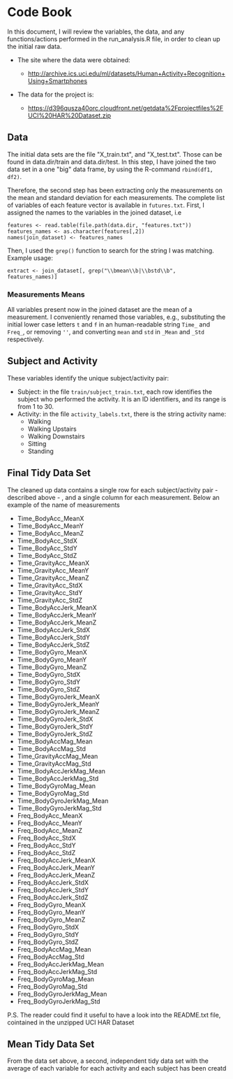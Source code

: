 # Code Book

In this document, I will review the variables, the data, and any functions/actions performed in the run_analysis.R file, 
in order to clean up the initial raw data.

* The site where the data were obtained:
  * http://archive.ics.uci.edu/ml/datasets/Human+Activity+Recognition+Using+Smartphones

* The data for the project is:
  * https://d396qusza40orc.cloudfront.net/getdata%2Fprojectfiles%2FUCI%20HAR%20Dataset.zip


## Data
The initial data sets are the file "X_train.txt", and "X_test.txt". 
Those can be found in data.dir/train and data.dir/test.
In this step, I have joined the two data set in a one "big" data frame, by 
using the R-command ```rbind(df1, df2)```.

Therefore, the second step has been extracting only the measurements on the mean and standard 
deviation for each measurements. 
The complete list of variables of each feature vector is available 
in ```futures.txt```. First, I assigned the names to the variables in the joined dataset, i.e
```
features <- read.table(file.path(data.dir, "features.txt"))
features_names <- as.character(features[,2])
names(join_dataset) <- features_names
```
Then, I used the ```grep()``` function to search for the string I was matching. 
Example usage: 
```
extract <- join_dataset[, grep("\\bmean\\b|\\bstd\\b", features_names)]
```
### Measurements Means
All variables present now in the joined dataset are the mean of a measurement.
I conveniently renamed those variables, e.g., substituting the initial lower case letters
```t``` and ```f``` in an human-readable string ```Time_``` and ```Freq_```, 
or removing ```''```, and converting ```mean``` and ```std``` in ```_Mean``` and ```_Std```
respectively. 

## Subject and Activity
These variables identify the unique subject/activity pair:
* Subject: in the file ```train/subject_train.txt```, each row identifies the subject who performed the 
activity. It is an ID identifiers, and its range is from 1 to 30. 
* Activity: in the file ```activity_labels.txt```, there is the string activity name:
  * Walking
  * Walking Upstairs
  * Walking Downstairs
  * Sitting
  * Standing
  
## Final Tidy Data Set 
The cleaned up data contains a single row for each subject/activity pair - described above - , 
and a single column for each measurement.
Below an example of the name of measurements 
  - Time_BodyAcc_MeanX
  - Time_BodyAcc_MeanY 
  - Time_BodyAcc_MeanZ 
  - Time_BodyAcc_StdX
  - Time_BodyAcc_StdY
  - Time_BodyAcc_StdZ
  - Time_GravityAcc_MeanX 
  - Time_GravityAcc_MeanY  
  - Time_GravityAcc_MeanZ 
  - Time_GravityAcc_StdX 
  - Time_GravityAcc_StdY 
  - Time_GravityAcc_StdZ
  - Time_BodyAccJerk_MeanX 
  - Time_BodyAccJerk_MeanY 
  - Time_BodyAccJerk_MeanZ 
  - Time_BodyAccJerk_StdX 
  - Time_BodyAccJerk_StdY 
  - Time_BodyAccJerk_StdZ 
  - Time_BodyGyro_MeanX 
  - Time_BodyGyro_MeanY 
  - Time_BodyGyro_MeanZ 
  - Time_BodyGyro_StdX 
  - Time_BodyGyro_StdY 
  - Time_BodyGyro_StdZ 
  - Time_BodyGyroJerk_MeanX 
  - Time_BodyGyroJerk_MeanY 
  - Time_BodyGyroJerk_MeanZ 
  - Time_BodyGyroJerk_StdX 
  - Time_BodyGyroJerk_StdY 
  - Time_BodyGyroJerk_StdZ 
  - Time_BodyAccMag_Mean 
  - Time_BodyAccMag_Std 
  - Time_GravityAccMag_Mean
  - Time_GravityAccMag_Std 
  - Time_BodyAccJerkMag_Mean 
  - Time_BodyAccJerkMag_Std 
  - Time_BodyGyroMag_Mean 
  - Time_BodyGyroMag_Std 
  - Time_BodyGyroJerkMag_Mean
  - Time_BodyGyroJerkMag_Std 
  - Freq_BodyAcc_MeanX
  - Freq_BodyAcc_MeanY
  - Freq_BodyAcc_MeanZ
  - Freq_BodyAcc_StdX
  - Freq_BodyAcc_StdY
  - Freq_BodyAcc_StdZ
  - Freq_BodyAccJerk_MeanX
  - Freq_BodyAccJerk_MeanY
  - Freq_BodyAccJerk_MeanZ
  - Freq_BodyAccJerk_StdX
  - Freq_BodyAccJerk_StdY
  - Freq_BodyAccJerk_StdZ
  - Freq_BodyGyro_MeanX
  - Freq_BodyGyro_MeanY
  - Freq_BodyGyro_MeanZ
  - Freq_BodyGyro_StdX
  - Freq_BodyGyro_StdY
  - Freq_BodyGyro_StdZ
  - Freq_BodyAccMag_Mean
  - Freq_BodyAccMag_Std
  - Freq_BodyAccJerkMag_Mean
  - Freq_BodyAccJerkMag_Std
  - Freq_BodyGyroMag_Mean 
  - Freq_BodyGyroMag_Std
  - Freq_BodyGyroJerkMag_Mean
  - Freq_BodyGyroJerkMag_Std

P.S. The reader could find it useful to have a look into the README.txt file, cointained in the unzipped UCI HAR Dataset

## Mean Tidy Data Set
From the data set above, a second, independent tidy data set with the average of each variable for each activity and each subject has been creatd
